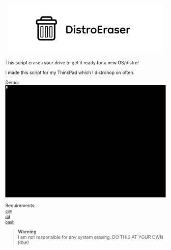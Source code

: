 ![Banner](assets/distroeraser.png)

This script erases your drive to get it ready for a new OS/distro!

I made this script for my ThinkPad which I distrohop on often.

Demo: \
<img src="https://raw.githubusercontent.com/sheeepdev/distroeraser/dev/assets/demo.gif" alt="Shell running the script" />

Requirements: \
[`gum`](https://github.com/charmbracelet/gum#installation) \
[`dd`](https://repology.org/project/coreutils/versions) \
[`bash`](https://repology.org/project/bash/versions)

> **Warning** \
> I am not responsible for any system erasing. DO THIS AT YOUR OWN RISK!

